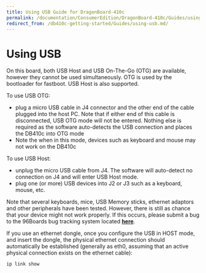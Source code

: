 ```yaml
---
title: Using USB Guide for DragonBoard-410c
permalink: /documentation/ConsumerEdition/DragonBoard-410c/Guides/using-usb.md/
redirect_from: /db410c-getting-started/Guides/using-usb.md/
---
```

# Using USB

On this board, both USB Host and USB On-The-Go (OTG) are available,
however they cannot be used simultaneously. OTG is used by the
bootloader for fastboot. USB Host is also supported.

To use USB OTG:

- plug a micro USB cable in J4 connector and the other end of the cable plugged into the host PC. Note that if either end of this cable is disconnected, USB OTG mode will not be entered. Nothing else is required as the software auto-detects the USB connection and places the DB410c into OTG mode
- Note the when in this mode, devices such as keyboard and mouse may not work on the DB410c

To use USB Host:

- unplug the micro USB cable from J4.  The software will auto-detect no connection on J4 and will enter USB Host mode.
- plug one (or more) USB devices into J2 or J3 such as a keyboard, mouse, etc.

Note that several keyboards, mice, USB Memory sticks, ethernet adaptors
and other peripherals have been tested. However, there is still as
chance that your device might not work properly. If this occurs, please
submit a bug to the 96Boards bug tracking system located
[**here**](https://bugs.96boards.org/enter_bug.cgi?product=Dragonboard%20410c).

If you use an ethernet dongle, once you configure the USB in HOST mode,
and insert the dongle, the physical ethernet connection should automatically be established (generally as eth0, assuming that an active physical connection exists on the ethernet cable):

```shell
ip link show
```
